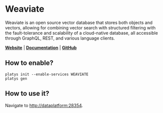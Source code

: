 # Weaviate

Weaviate is an open source vector database that stores both objects and vectors, allowing for combining vector search with structured filtering with the fault-tolerance and scalability of a cloud-native database, all accessible through GraphQL, REST, and various language clients. 

**[Website](https://weaviate.io/)** | **[Documentation](https://weaviate.io/developers/weaviate)** | **[GitHub](https://github.com/weaviate/weaviate)**

## How to enable?

```
platys init --enable-services WEAVIATE
platys gen
```

## How to use it?

Navigate to <http://dataplatform:28354>.
